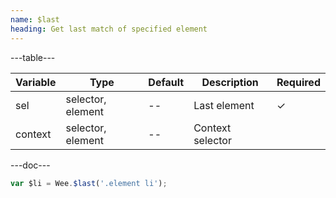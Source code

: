 ```yaml
---
name: $last
heading: Get last match of specified element
---
```


---table---

| Variable | Type              | Default | Description      | Required |
| -------- | ----------------- | ------- | ---------------- | -------- |
| sel      | selector, element | --      | Last element     | &#10003; |
| context  | selector, element | --      | Context selector |          |

---doc---

```javascript
var $li = Wee.$last('.element li');
```